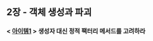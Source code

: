 ## 2장 - 객체 생성과 파괴

#### < [아이템1](https://github.com/ziippy/EffectiveJava/tree/master/src/chatper2/item1) > 생성자 대신 정적 팩터리 메서드를 고려하라
